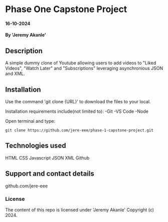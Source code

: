 # Phase One Capstone Project

#### 16-10-2024

#### By 'Jeremy Akanle'

## Description
A simple dummy clone of Youtube allowing users to add videos to "Liked Videos", "Watch Later" and "Subscriptions" leveraging asynchronious JSON and XML.

## Installation
Use the command 'git clone {URL}' to download the files to your local.

Installation requirements include(not limited to):
-Git
-VS Code
-Node

Open terminal and type:
```
git clone https://github.com/jere-eee/phase-1-capstone-project.git
```

## Technologies used
HTML
CSS
Javascript
JSON
XML
Github

## Support and contact details
github.com/jere-eee

### License
The content of this repo is licensed under 'Jeremy Akanle'
Copyright (c) 2024.
